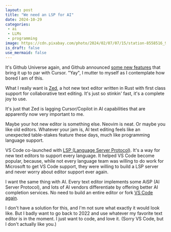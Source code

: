 ```yaml
---
layout: post
title: "We need an LSP for AI"
date: 2024-10-29
categories:
 - ai
 - LLMs
 - programming
image: https://cdn.pixabay.com/photo/2024/02/07/07/15/station-8558516_960_720.jpg
is_draft: false
use_mermaid: false
---
```


It's Github Universe again, and Github announced [some new features][new] that bring it up to par with Cursor.
"Yay", I mutter to myself as I contemplate how bored I am of this.

What I really want is [Zed][zed], a hot new text editor written in Rust with first class support for collaborative
text editing. It's just so stinkin' fast, it's a complete joy to use.

It's just that Zed is lagging Cursor/Copilot in AI capabilities that are apparently now very important to me.

Maybe your hot new editor is something else. Neovim is neat. Or maybe you like old editors. Whatever your jam is,
AI text editing feels like an unexpected table-stakes feature these days, much like programming language support.

VS Code co-launched with [LSP (Language Server Protocol)][lsp]. It's a way for new text editors to support every 
language. It helped VS Code become popular, because, while not every language team was willing to do work for 
Microsoft to get VS Code support, they were willing to build a LSP server and never worry about editor support ever again.

I want the same thing with AI. Every text editor implements some AiSP (AI Server Protocol), and lots of AI vendors
differentiate by offering better AI completion services. No need to build an entire editor or fork [VS Code again][vsc].

I don't have a solution for this, and I'm not sure what exactly it would look like. But I badly want to go back
to 2022 and use whatever my favorite text editor is in the moment. I just want to code, and love it. (Sorry VS Code,
but I don't actually like you.)

 [new]: https://github.blog/changelog/2024-10-29-multi-file-editing-code-review-custom-instructions-and-more-for-github-copilot-in-vs-code-october-release-v0-22/
 [zed]: https://zed.dev/
 [lsp]: https://microsoft.github.io/language-server-protocol/
 [vsc]: https://techcrunch.com/2024/09/30/y-combinator-is-being-criticized-after-it-backed-an-ai-startup-that-admits-it-basically-cloned-another-ai-startup/
